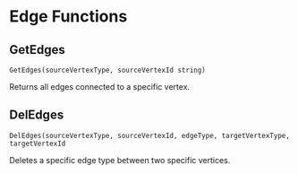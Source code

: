 # Edge Functions

## GetEdges

`GetEdges(sourceVertexType, sourceVertexId string)`

Returns all edges connected to a specific vertex.

## DelEdges

`DelEdges(sourceVertexType, sourceVertexId, edgeType, targetVertexType, targetVertexId`

Deletes a specific edge type between two specific vertices.
